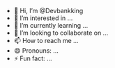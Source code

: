 - 👋 Hi, I’m @Devbankking
- 👀 I’m interested in ...
- 🌱 I’m currently learning ...
- 💞️ I’m looking to collaborate on ...
- 📫 How to reach me ...
- 😄 Pronouns: ...
- ⚡ Fun fact: ...

<!---
Devbankking/Devbankking is a ✨ special ✨ repository because its `README.md` (this file) appears on your GitHub profile.
You can click the Preview link to take a look at your changes.
--->

